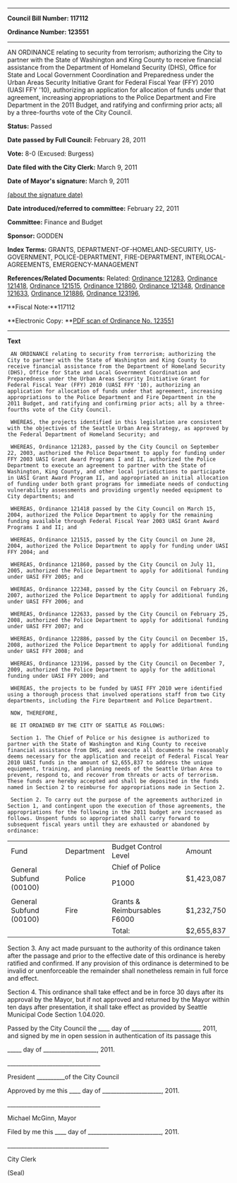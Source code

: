

********

**Council Bill Number: 117112**
   
**Ordinance Number: 123551**
********

 AN ORDINANCE relating to security from terrorism; authorizing the City to partner with the State of Washington and King County to receive financial assistance from the Department of Homeland Security (DHS), Office for State and Local Government Coordination and Preparedness under the Urban Areas Security Initiative Grant for Federal Fiscal Year (FFY) 2010 (UASI FFY '10), authorizing an application for allocation of funds under that agreement, increasing appropriations to the Police Department and Fire Department in the 2011 Budget, and ratifying and confirming prior acts; all by a three-fourths vote of the City Council.

**Status:** Passed
   
**Date passed by Full Council:** February 28, 2011
   
**Vote:** 8-0 (Excused: Burgess)
   
**Date filed with the City Clerk:** March 9, 2011
   
**Date of Mayor's signature:** March 9, 2011
   
[(about the signature date)](/~public/approvaldate.htm)
   
   
   
**Date introduced/referred to committee:** February 22, 2011
   
**Committee:** Finance and Budget
   
**Sponsor:** GODDEN
   
   
**Index Terms:** GRANTS, DEPARTMENT-OF-HOMELAND-SECURITY, US-GOVERNMENT, POLICE-DEPARTMENT, FIRE-DEPARTMENT, INTERLOCAL-AGREEMENTS, EMERGENCY-MANAGEMENT

**References/Related Documents:** Related: [Ordinance 121283](http://clerk.ci.seattle.wa.us/~scripts/nph-brs.exe?s1=&s3=&s4=121283&s2=&s5=&Sect4=AND&l=20&Sect2=THESON&Sect3=PLURON&Sect5=CBORY&Sect6=HITOFF&d=ORDF&p=1&u=%2F~public%2Fcbory.htm&r=1&f=G), [Ordinance 121418](http://clerk.ci.seattle.wa.us/~scripts/nph-brs.exe?s1=&s3=&s4=121418&s2=&s5=&Sect4=AND&l=20&Sect2=THESON&Sect3=PLURON&Sect5=CBORY&Sect6=HITOFF&d=ORDF&p=1&u=%2F~public%2Fcbory.htm&r=1&f=G), [Ordinance 121515](http://clerk.ci.seattle.wa.us/~scripts/nph-brs.exe?s1=&s3=&s4=121515&s2=&s5=&Sect4=AND&l=20&Sect2=THESON&Sect3=PLURON&Sect5=CBORY&Sect6=HITOFF&d=ORDF&p=1&u=%2F~public%2Fcbory.htm&r=1&f=G), [Ordinance 121860](http://clerk.ci.seattle.wa.us/~scripts/nph-brs.exe?s1=&s3=&s4=121860&s2=&s5=&Sect4=AND&l=20&Sect2=THESON&Sect3=PLURON&Sect5=CBORY&Sect6=HITOFF&d=ORDF&p=1&u=%2F~public%2Fcbory.htm&r=1&f=G), [Ordinance 121348](http://clerk.ci.seattle.wa.us/~scripts/nph-brs.exe?s1=&s3=&s4=121348&s2=&s5=&Sect4=AND&l=20&Sect2=THESON&Sect3=PLURON&Sect5=CBORY&Sect6=HITOFF&d=ORDF&p=1&u=%2F~public%2Fcbory.htm&r=1&f=G), [Ordinance 121633](http://clerk.ci.seattle.wa.us/~scripts/nph-brs.exe?s1=&s3=&s4=121633&s2=&s5=&Sect4=AND&l=20&Sect2=THESON&Sect3=PLURON&Sect5=CBORY&Sect6=HITOFF&d=ORDF&p=1&u=%2F~public%2Fcbory.htm&r=1&f=G), [Ordinance 121886](http://clerk.ci.seattle.wa.us/~scripts/nph-brs.exe?s1=&s3=&s4=121886&s2=&s5=&Sect4=AND&l=20&Sect2=THESON&Sect3=PLURON&Sect5=CBORY&Sect6=HITOFF&d=ORDF&p=1&u=%2F~public%2Fcbory.htm&r=1&f=G), [Ordinance 123196](http://clerk.ci.seattle.wa.us/~scripts/nph-brs.exe?s1=&s3=&s4=123196&s2=&s5=&Sect4=AND&l=20&Sect2=THESON&Sect3=PLURON&Sect5=CBORY&Sect6=HITOFF&d=ORDF&p=1&u=%2F~public%2Fcbory.htm&r=1&f=G),

**Fiscal Note:**117112

**Electronic Copy: **[PDF scan of Ordinance No. 123551](/~archives/Ordinances/Ord_123551.pdf)

********

**Text**
   
```
 AN ORDINANCE relating to security from terrorism; authorizing the City to partner with the State of Washington and King County to receive financial assistance from the Department of Homeland Security (DHS), Office for State and Local Government Coordination and Preparedness under the Urban Areas Security Initiative Grant for Federal Fiscal Year (FFY) 2010 (UASI FFY '10), authorizing an application for allocation of funds under that agreement, increasing appropriations to the Police Department and Fire Department in the 2011 Budget, and ratifying and confirming prior acts; all by a three-fourths vote of the City Council.

 WHEREAS, the projects identified in this legislation are consistent with the objectives of the Seattle Urban Area Strategy, as approved by the Federal Department of Homeland Security; and

 WHEREAS, Ordinance 121283, passed by the City Council on September 22, 2003, authorized the Police Department to apply for funding under FFY 2003 UASI Grant Award Programs I and II, authorized the Police Department to execute an agreement to partner with the State of Washington, King County, and other local jurisdictions to participate in UASI Grant Award Program II, and appropriated an initial allocation of funding under both grant programs for immediate needs of conducting vulnerability assessments and providing urgently needed equipment to City departments; and

 WHEREAS, Ordinance 121418 passed by the City Council on March 15, 2004, authorized the Police Department to apply for the remaining funding available through Federal Fiscal Year 2003 UASI Grant Award Programs I and II; and

 WHEREAS, Ordinance 121515, passed by the City Council on June 28, 2004, authorized the Police Department to apply for funding under UASI FFY 2004; and

 WHEREAS, Ordinance 121860, passed by the City Council on July 11, 2005, authorized the Police Department to apply for additional funding under UASI FFY 2005; and

 WHEREAS, Ordinance 122348, passed by the City Council on February 26, 2007, authorized the Police Department to apply for additional funding under UASI FFY 2006; and

 WHEREAS, Ordinance 122633, passed by the City Council on February 25, 2008, authorized the Police Department to apply for additional funding under UASI FFY 2007; and

 WHEREAS, Ordinance 122886, passed by the City Council on December 15, 2008, authorized the Police Department to apply for additional funding under UASI FFY 2008; and

 WHEREAS, Ordinance 123196, passed by the City Council on December 7, 2009, authorized the Police Department to apply for the additional funding under UASI FFY 2009; and

 WHEREAS, the projects to be funded by UASI FFY 2010 were identified using a thorough process that involved operations staff from two City departments, including the Fire Department and Police Department.

 NOW, THEREFORE,

 BE IT ORDAINED BY THE CITY OF SEATTLE AS FOLLOWS:

 Section 1. The Chief of Police or his designee is authorized to partner with the State of Washington and King County to receive financial assistance from DHS, and execute all documents he reasonably deems necessary for the application and receipt of Federal Fiscal Year 2010 UASI funds in the amount of $2,655,837 to address the unique equipment, training, and planning needs of the Seattle Urban Area to prevent, respond to, and recover from threats or acts of terrorism. These funds are hereby accepted and shall be deposited in the funds named in Section 2 to reimburse for appropriations made in Section 2.

 Section 2. To carry out the purpose of the agreements authorized in Section 1, and contingent upon the execution of those agreements, the appropriations for the following in the 2011 budget are increased as follows. Unspent funds so appropriated shall carry forward to subsequent fiscal years until they are exhausted or abandoned by ordinance:

```
<table><tr><td>Fund

</td><td>Department

</td><td>Budget Control Level

</td><td>Amount

</td></tr>

<tr><td>General Subfund (00100)

</td><td>Police

</td><td>Chief of Police

P1000

</td><td>$1,423,087

</td></tr>

<tr><td>General Subfund (00100)

</td><td>Fire

</td><td>Grants & Reimbursables F6000

</td><td>$1,232,750

</td></tr>

<tr><td></td><td></td><td>Total:

</td><td>$2,655,837

</td></tr>

</table> Section 3. Any act made pursuant to the authority of this ordinance taken after the passage and prior to the effective date of this ordinance is hereby ratified and confirmed. If any provision of this ordinance is determined to be invalid or unenforceable the remainder shall nonetheless remain in full force and effect.

 Section 4. This ordinance shall take effect and be in force 30 days after its approval by the Mayor, but if not approved and returned by the Mayor within ten days after presentation, it shall take effect as provided by Seattle Municipal Code Section 1.04.020.

 Passed by the City Council the \_\_\_\_ day of \_\_\_\_\_\_\_\_\_\_\_\_\_\_\_\_\_\_\_\_\_\_\_\_, 2011, and signed by me in open session in authentication of its passage this

 \_\_\_\_\_ day of \_\_\_\_\_\_\_\_\_\_\_\_\_\_\_\_\_\_\_, 2011.

 \_\_\_\_\_\_\_\_\_\_\_\_\_\_\_\_\_\_\_\_\_\_\_\_\_\_\_\_\_\_\_\_\_

 President \_\_\_\_\_\_\_\_\_\_of the City Council

 Approved by me this \_\_\_\_ day of \_\_\_\_\_\_\_\_\_\_\_\_\_\_\_\_\_\_\_\_\_, 2011.

 \_\_\_\_\_\_\_\_\_\_\_\_\_\_\_\_\_\_\_\_\_\_\_\_\_\_\_\_\_\_\_\_\_

 Michael McGinn, Mayor

 Filed by me this \_\_\_\_ day of \_\_\_\_\_\_\_\_\_\_\_\_\_\_\_\_\_\_\_\_\_\_\_\_\_\_, 2011.

 \_\_\_\_\_\_\_\_\_\_\_\_\_\_\_\_\_\_\_\_\_\_\_\_\_\_\_\_\_\_\_\_\_\_\_\_

 City Clerk

 (Seal)

